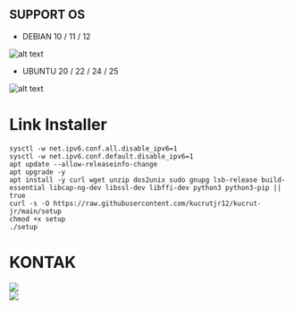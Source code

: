 ## SUPPORT OS

- DEBIAN 10 / 11 / 12

![alt text](https://github.com/kucrutjr12/kucrut-jr/blob/main/Debian.png?raw=true)

- UBUNTU 20 / 22 / 24 / 25

![alt text](https://github.com/kucrutjr12/kucrut-jr/blob/main/Ubuntu.png?raw=true)

# Link Installer
```
sysctl -w net.ipv6.conf.all.disable_ipv6=1
sysctl -w net.ipv6.conf.default.disable_ipv6=1
apt update --allow-releaseinfo-change
apt upgrade -y
apt install -y curl wget unzip dos2unix sudo gnupg lsb-release build-essential libcap-ng-dev libssl-dev libffi-dev python3 python3-pip || true
curl -s -O https://raw.githubusercontent.com/kucrutjr12/kucrut-jr/main/setup
chmod +x setup
./setup
```
# KONTAK
<a href="https://t.me/Badutpsr" target=”_blank”><img src="https://img.shields.io/static/v1?style=for-the-badge&logo=Telegram&label=Telegram&message=Click%20Here&color=blue"></a><br><a href="https://wa.me/6287776831689" target=”_blank”><img src="https://img.shields.io/static/v1?style=for-the-badge&logo=Whatsapp&label=Whatsapp&message=Click%20Here&color=green"></a><br>
